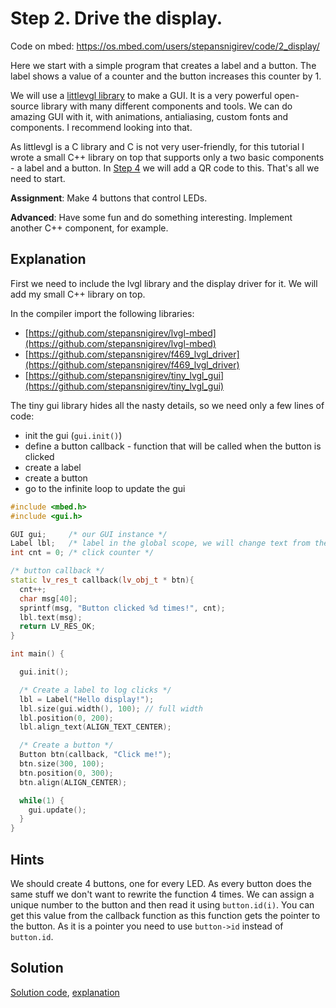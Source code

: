 # Step 2. Drive the display.

Code on mbed: https://os.mbed.com/users/stepansnigirev/code/2_display/

Here we start with a simple program that creates a label and a button. The label shows a value of a counter and the button increases this counter by 1.

We will use a [littlevgl library](https://littlevgl.com/) to make a GUI. It is a very powerful open-source library with many different components and tools. We can do amazing GUI with it, with animations, antialiasing, custom fonts and components. I recommend looking into that.

As littlevgl is a C library and C is not very user-friendly, for this tutorial I wrote a small C++ library on top that supports only a two basic components - a label and a button. In [Step 4](../4_qrcode/README.md) we will add a QR code to this. That's all we need to start.

**Assignment**: Make 4 buttons that control LEDs.

**Advanced**: Have some fun and do something interesting. Implement another C++ component, for example.

## Explanation

First we need to include the lvgl library and the display driver for it. We will add my small C++ library on top.

In the compiler import the following libraries:

- [https://github.com/stepansnigirev/lvgl-mbed](https://github.com/stepansnigirev/lvgl-mbed)
- [https://github.com/stepansnigirev/f469_lvgl_driver](https://github.com/stepansnigirev/f469_lvgl_driver)
- [https://github.com/stepansnigirev/tiny_lvgl_gui](https://github.com/stepansnigirev/tiny_lvgl_gui)

The tiny gui library hides all the nasty details, so we need only a few lines of code:

- init the gui (`gui.init()`)
- define a button callback - function that will be called when the button is clicked
- create a label
- create a button
- go to the infinite loop to update the gui

```cpp
#include <mbed.h>
#include <gui.h>

GUI gui;     /* our GUI instance */
Label lbl;   /* label in the global scope, we will change text from the button callback */
int cnt = 0; /* click counter */

/* button callback */
static lv_res_t callback(lv_obj_t * btn){
  cnt++;
  char msg[40];
  sprintf(msg, "Button clicked %d times!", cnt);
  lbl.text(msg);
  return LV_RES_OK;
}

int main() {

  gui.init();

  /* Create a label to log clicks */
  lbl = Label("Hello display!");
  lbl.size(gui.width(), 100); // full width
  lbl.position(0, 200);
  lbl.align_text(ALIGN_TEXT_CENTER);

  /* Create a button */
  Button btn(callback, "Click me!");
  btn.size(300, 100);
  btn.position(0, 300);
  btn.align(ALIGN_CENTER);

  while(1) {
    gui.update();
  }
}
```

## Hints

We should create 4 buttons, one for every LED. As every button does the same stuff we don't want to rewrite the function 4 times. We can assign a unique number to the button and then read it using `button.id(i)`. You can get this value from the callback function as this function gets the pointer to the button. As it is a pointer you need to use `button->id` instead of `button.id`.

## Solution

[Solution code](https://os.mbed.com/users/stepansnigirev/code/2_display_solved/), [explanation](./solved.md)
